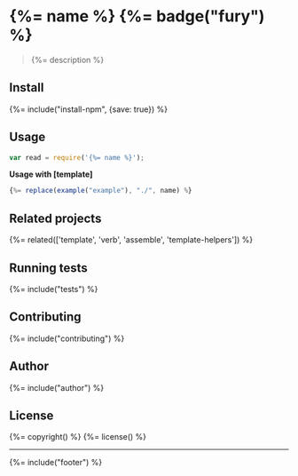 # {%= name %} {%= badge("fury") %}

> {%= description %}

## Install
{%= include("install-npm", {save: true}) %}

## Usage

```js
var read = require('{%= name %}');
```

**Usage with [template]**

```js
{%= replace(example("example"), "./", name) %}
```

## Related projects
{%= related(['template', 'verb', 'assemble', 'template-helpers']) %}  

## Running tests
{%= include("tests") %}

## Contributing
{%= include("contributing") %}

## Author
{%= include("author") %}

## License
{%= copyright() %}
{%= license() %}

***

{%= include("footer") %}
